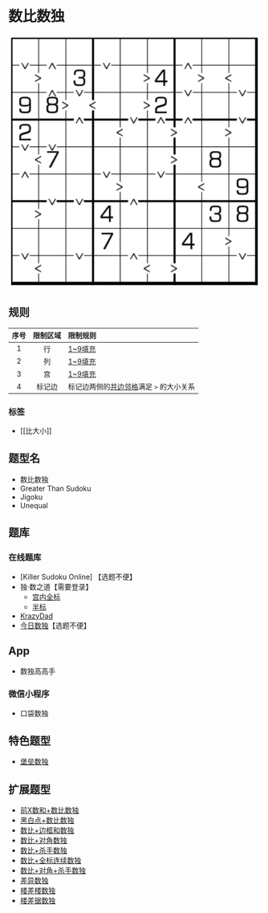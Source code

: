 # 数比数独

![题](../../../images/sudoku/数比数独.png)

## 规则

| 序号  | 限制区域 | 限制规则                     |
|:---:|:----:|:-------------------------|
|  1  |  行   | [1~9填充]                  |
|  2  |  列   | [1~9填充]                  |
|  3  |  宫   | [1~9填充]                  |
|  4  | 标记边  | 标记边两侧的[共边邻格]满足 `>` 的大小关系 |

### 标签

- [[比大小]]

## 题型名

- 数比数独
- Greater Than Sudoku
- Jigoku
- Unequal

## 题库

### 在线题库

- [Killer Sudoku Online] 【选题不便】
- 独·数之道【需要登录】
  - [宫内全标](http://www.sudokufans.org.cn/lx/game.index.php?type=gt9)
  - [半标](http://www.sudokufans.org.cn/lx/game.index.php?type=gt2)
- [KrazyDad](https://krazydad.com/play/jigoku/)
- [今日数独]【选题不便】

## App

- 数独高高手

### 微信小程序

- 口袋数独

## 特色题型

- [堡垒数独](堡垒数独.md)

## 扩展题型

- [前X数和+数比数独](../混合类/前X数和+数比数独.md)
- [黑白点+数比数独](../混合类/黑白点+数比数独.md)
- [数比+边框和数独](../混合类/数比+边框和数独.md)
- [数比+对角数独](../混合类/数比+对角数独.md)
- [数比+杀手数独](../混合类/数比+杀手数独.md)
- [数比+全标连续数独](../混合类/数比+全标连续数独.md)
- [数比+对角+杀手数独](../混合类/数比+对角+杀手数独.md)
- [差异数独](../混合类/差异数独.md)
- [楼差楼数独](../混合类/楼差楼数独.md)
- [楼差锯数独](../混合类/楼差锯数独.md)

[1~9填充]: ../../../rules.md#1to9填充

[共边邻格]: ../../../rules.md#共边邻格

[今日数独]: https://cn.sudoku.today/g-greater-than-sudoku/

